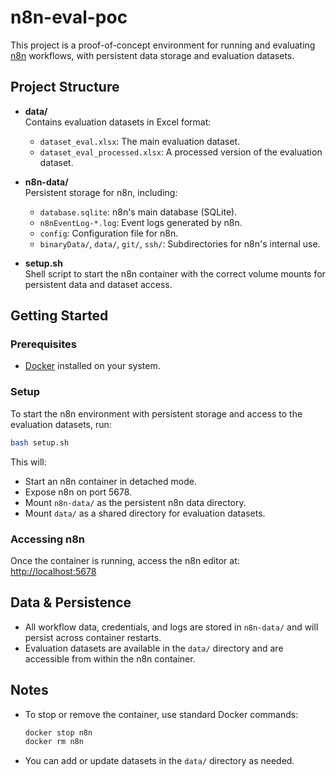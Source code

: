 # n8n-eval-poc

This project is a proof-of-concept environment for running and evaluating [n8n](https://n8n.io/) workflows, with persistent data storage and evaluation datasets.

## Project Structure

- **data/**  
  Contains evaluation datasets in Excel format:
  - `dataset_eval.xlsx`: The main evaluation dataset.
  - `dataset_eval_processed.xlsx`: A processed version of the evaluation dataset.

- **n8n-data/**  
  Persistent storage for n8n, including:
  - `database.sqlite`: n8n's main database (SQLite).
  - `n8nEventLog-*.log`: Event logs generated by n8n.
  - `config`: Configuration file for n8n.
  - `binaryData/`, `data/`, `git/`, `ssh/`: Subdirectories for n8n's internal use.

- **setup.sh**  
  Shell script to start the n8n container with the correct volume mounts for persistent data and dataset access.

## Getting Started

### Prerequisites

- [Docker](https://www.docker.com/) installed on your system.

### Setup

To start the n8n environment with persistent storage and access to the evaluation datasets, run:

```sh
bash setup.sh
```

This will:

- Start an n8n container in detached mode.
- Expose n8n on port 5678.
- Mount `n8n-data/` as the persistent n8n data directory.
- Mount `data/` as a shared directory for evaluation datasets.

### Accessing n8n

Once the container is running, access the n8n editor at:  
[http://localhost:5678](http://localhost:5678)

## Data & Persistence

- All workflow data, credentials, and logs are stored in `n8n-data/` and will persist across container restarts.
- Evaluation datasets are available in the `data/` directory and are accessible from within the n8n container.

## Notes

- To stop or remove the container, use standard Docker commands:
  ```sh
  docker stop n8n
  docker rm n8n
  ```
- You can add or update datasets in the `data/` directory as needed.
